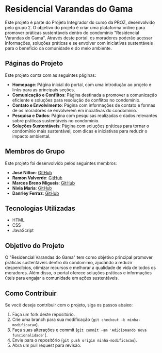# Residencial Varandas do Gama

Este projeto é parte do Projeto Integrador do curso da PROZ, desenvolvido pelo grupo 2. O objetivo do projeto é criar uma plataforma online para promover práticas sustentáveis dentro do condomínio "Residencial Varandas do Gama". Através deste portal, os moradores poderão acessar informações, soluções práticas e se envolver com iniciativas sustentáveis para o benefício da comunidade e do meio ambiente.

## Páginas do Projeto

Este projeto conta com as seguintes páginas:

- **Homepage**: Página inicial do portal, com uma introdução ao projeto e links para as principais seções.
- **Comunicação e Conflitos**: Página destinada a promover a comunicação eficiente e soluções para resolução de conflitos no condomínio.
- **Contato e Envolvimento**: Página com informações de contato e formas de os moradores se envolverem em iniciativas do condomínio.
- **Pesquisa e Dados**: Página com pesquisas realizadas e dados relevantes sobre práticas sustentáveis no condomínio.
- **Soluções Sustentáveis**: Página com soluções práticas para tornar o condomínio mais sustentável, com dicas e iniciativas para reduzir o impacto ambiental.

## Membros do Grupo

Este projeto foi desenvolvido pelos seguintes membros:

- **José Nilton**: [GitHub](https://github.com/Jnfagundes)
- **Ramon Valverde**: [GitHub](https://github.com/RamonValverde021)
- **Marcos Breno Migueis**: [GitHub](https://github.com/MBMigueis)
- **Nivia Maria**: [GitHub](https://github.com/NiviaMAC)
- **Danrley Ferraz**: [GitHub](https://github.com/DanrleyFerraz)

## Tecnologias Utilizadas

- HTML
- CSS
- JavaScript

## Objetivo do Projeto

O "Residencial Varandas do Gama" tem como objetivo principal promover práticas sustentáveis dentro do condomínio, ajudando a reduzir desperdícios, otimizar recursos e melhorar a qualidade de vida de todos os moradores. Além disso, o portal oferece soluções práticas e informações úteis para engajar a comunidade em ações sustentáveis.

## Como Contribuir

Se você deseja contribuir com o projeto, siga os passos abaixo:

1. Faça um fork deste repositório.
2. Crie uma branch para sua modificação (`git checkout -b minha-modificacao`).
3. Faça suas alterações e commit (`git commit -am 'Adicionando nova funcionalidade'`).
4. Envie para o repositório (`git push origin minha-modificacao`).
5. Abra um pull request para revisão.


